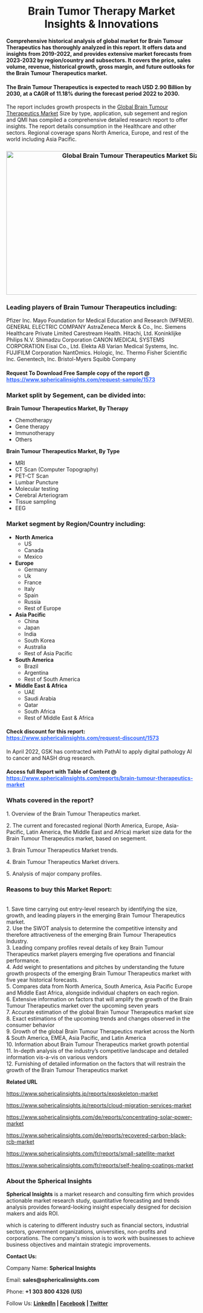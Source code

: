 <h1 style="text-align: center;"><strong>Brain Tumor Therapy Market Insights &amp; Innovations</strong></h1>
<p><strong>Comprehensive historical analysis of global market for Brain Tumour Therapeutics has thoroughly analyzed in this report. It offers data and insights from 2019-2022, and provides extensive market forecasts from 2023-2032 by region/country and subsectors. It covers the price, sales volume, revenue, historical growth, gross margin, and future outlooks for the Brain Tumour Therapeutics market.</strong></p>
<h4><strong>The Brain Tumour Therapeutics is expected to reach USD 2.90 Billion by 2030, at a CAGR of 11.18% during the forecast period 2022 to 2030.</strong></h4>
<p>The report includes growth prospects in the <a href="https://www.sphericalinsights.com/reports/brain-tumour-therapeutics-market" target="_blank">Global Brain Tumour Therapeutics Market</a>&nbsp;Size by type, application, sub segement and region and QMI has compiled a comprehensive detailed research report to offer insights. The report details consumption in the Healthcare and other sectors. Regional coverage spans North America, Europe, and rest of the world including Asia Pacific.</p>
<h3 style="text-align: center;"><strong><img src="https://www.sphericalinsights.com/images/rd/brain-tumour-therapeutics-market.png" alt="Global Brain Tumour Therapeutics Market Size" width="650" height="379" /></strong></h3>
<h3><strong>Leading players of Brain Tumour Therapeutics including:</strong></h3>
<p>Pfizer Inc. Mayo Foundation for Medical Education and Research (MFMER). GENERAL ELECTRIC COMPANY AstraZeneca Merck &amp; Co., Inc. Siemens Healthcare Private Limited Carestream Health. Hitachi, Ltd. Koninklijke Philips N.V. Shimadzu Corporation CANON MEDICAL SYSTEMS CORPORATION Eisai Co., Ltd. Elekta AB Varian Medical Systems, Inc. FUJIFILM Corporation NantOmics. Hologic, Inc. Thermo Fisher Scientific Inc. Genentech, Inc. Bristol-Myers Squibb Company</p>
<h4>Request To Download Free Sample copy of the report  @ <span style="color: #3366ff;"><a style="color: #3366ff;" href="https://www.sphericalinsights.com/request-sample/1573" target="_blank">https://www.sphericalinsights.com/request-sample/1573</a></span></h4>
<h3><strong>Market split by Segement, can be divided into:</strong></h3>
<p><strong>Brain Tumour Therapeutics Market, By Therapy</strong></p>
<ul>
<li>Chemotherapy</li>
<li>Gene therapy</li>
<li>Immunotherapy</li>
<li>Others</li>
</ul>
<p><strong>Brain Tumour Therapeutics Market, By Type</strong></p>
<ul>
<li>MRI</li>
<li>CT Scan (Computer Topography)</li>
<li>PET-CT Scan</li>
<li>Lumbar Puncture</li>
<li>Molecular testing</li>
<li>Cerebral Arteriogram</li>
<li>Tissue sampling</li>
<li>EEG</li>
</ul>
<h3><strong>Market segment by Region/Country including:</strong></h3>
<ul>
<li><strong>North America</strong>
<ul>
<li>US</li>
<li>Canada</li>
<li>Mexico</li>
</ul>
</li>
<li><strong>Europe</strong>
<ul>
<li>Germany</li>
<li>Uk</li>
<li>France</li>
<li>Italy</li>
<li>Spain</li>
<li>Russia</li>
<li>Rest of Europe</li>
</ul>
</li>
<li><strong>Asia Pacific</strong>
<ul>
<li>China</li>
<li>Japan</li>
<li>India</li>
<li>South Korea</li>
<li>Australia</li>
<li>Rest of Asia Pacific</li>
</ul>
</li>
<li><strong>South America</strong>
<ul>
<li>Brazil</li>
<li>Argentina</li>
<li>Rest of South America</li>
</ul>
</li>
<li><strong>Middle East &amp; Africa</strong>
<ul>
<li>UAE</li>
<li>Saudi Arabia</li>
<li>Qatar</li>
<li>South Africa</li>
<li>Rest of Middle East &amp; Africa</li>
</ul>
</li>
</ul>
<h4>Check discount for this report: <span style="color: #3366ff;"><a style="color: #3366ff;" href="https://www.sphericalinsights.com/request-discount/1573" target="_blank">https://www.sphericalinsights.com/request-discount/1573</a></span></h4>
<p>In April 2022, GSK has contracted with PathAI to apply digital pathology AI to cancer and NASH drug research.</p>
<h4>Access full Report with Table of Content @ <span style="color: #3366ff;"><a style="color: #3366ff;" href="https://www.sphericalinsights.com/reports/brain-tumour-therapeutics-market" target="_blank">https://www.sphericalinsights.com/reports/brain-tumour-therapeutics-market</a></span></h4>
<h3><strong>Whats covered in the report?</strong></h3>
<p>1. Overview of the Brain Tumour Therapeutics market.</p>
<p>2. The current and forecasted regional (North America, Europe, Asia-Pacific, Latin America, the Middle East and Africa) market size data for the Brain Tumour Therapeutics market, based on segement.</p>
<p>3. Brain Tumour Therapeutics Market trends.</p>
<p>4. Brain Tumour Therapeutics Market drivers.</p>
<p>5. Analysis of major company profiles.</p>
<h3><strong>Reasons to buy this Market Report:</strong></h3>
<p><br /> 1. Save time carrying out entry-level research by identifying the size, growth, and leading players in the emerging Brain Tumour Therapeutics market.<br /> 2. Use the SWOT analysis to determine the competitive intensity and therefore attractiveness of the emerging Brain Tumour Therapeutics Industry.<br /> 3. Leading company profiles reveal details of key Brain Tumour Therapeutics market players emerging five operations and financial performance.<br /> 4. Add weight to presentations and pitches by understanding the future growth prospects of the emerging Brain Tumour Therapeutics market with five year historical forecasts.<br /> 5. Compares data from North America, South America, Asia Pacific Europe and Middle East Africa, alongside individual chapters on each region.<br /> 6. Extensive information on factors that will amplify the growth of the Brain Tumour Therapeutics market over the upcoming seven years<br /> 7. Accurate estimation of the global Brain Tumour Therapeutics market size <br /> 8. Exact estimations of the upcoming trends and changes observed in the consumer behavior <br /> 9. Growth of the global Brain Tumour Therapeutics market across the North &amp; South America, EMEA, Asia Pacific, and Latin America<br /> 10. Information about Brain Tumour Therapeutics market growth potential<br /> 11. In-depth analysis of the industry&rsquo;s competitive landscape and detailed information vis-a-vis on various vendors<br /> 12. Furnishing of detailed information on the factors that will restrain the growth of the Brain Tumour Therapeutics market</p>
<p><strong>Related URL</strong>&nbsp;</p>
<p><a href="https://www.sphericalinsights.jp/reports/exoskeleton-market">https://www.sphericalinsights.jp/reports/exoskeleton-market</a>&nbsp;</p>
<p><a href="https://www.sphericalinsights.jp/reports/cloud-migration-services-market">https://www.sphericalinsights.jp/reports/cloud-migration-services-market</a>&nbsp;</p>
<p><a href="https://www.sphericalinsights.com/de/reports/concentrating-solar-power-market">https://www.sphericalinsights.com/de/reports/concentrating-solar-power-market</a>&nbsp;</p>
<p><a href="https://www.sphericalinsights.com/de/reports/recovered-carbon-black-rcb-market">https://www.sphericalinsights.com/de/reports/recovered-carbon-black-rcb-market</a>&nbsp;</p>
<p><a href="https://www.sphericalinsights.com/fr/reports/small-satellite-market">https://www.sphericalinsights.com/fr/reports/small-satellite-market</a>&nbsp;</p>
<p><a href="https://www.sphericalinsights.com/fr/reports/self-healing-coatings-market">https://www.sphericalinsights.com/fr/reports/self-healing-coatings-market</a>&nbsp;</p>
<h3><strong>About the Spherical Insights</strong></h3>
<p><strong>Spherical Insights</strong> is a market research and consulting firm which provides actionable market research study, quantitative forecasting and trends analysis provides forward-looking insight especially designed for decision makers and aids ROI.</p>
<p>which is catering to different industry such as financial sectors, industrial sectors, government organizations, universities, non-profits and corporations. The company's mission is to work with businesses to achieve business objectives and maintain strategic improvements.</p>
<p><strong>Contact Us:</strong></p>
<p>Company Name: <strong>Spherical Insights</strong></p>
<p>Email: <strong>sales@sphericalinsights.com</strong></p>
<p>Phone: <strong>+1 303 800 4326 (US)</strong></p>
<p>Follow Us: <strong><a href="https://www.linkedin.com/company/spherical-insight/"><u>LinkedIn</u></a> | <a href="https://www.facebook.com/sphericalinsights22"><u>Facebook</u></a> | <a href="https://twitter.com/SInsights_US"><u>Twitter</u></a></strong></p>
<p>&nbsp;</p>
